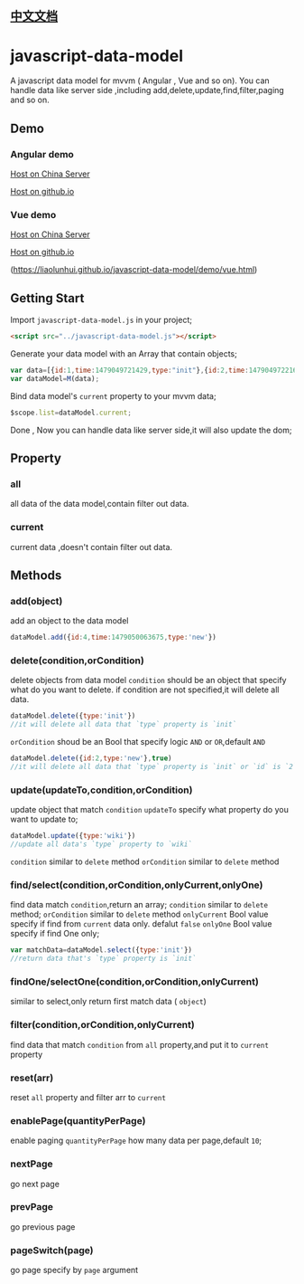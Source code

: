 ## [中文文档](README_chinese.md)

# javascript-data-model
A javascript data model for mvvm ( Angular , Vue and so on). You can handle data like server side ,including add,delete,update,find,filter,paging and so on.

## Demo

### Angular demo

[Host on China Server](http://liaolunhui.hhappkf.com/javascript-data-model/demo/angular.html)

[Host on github.io](https://liaolunhui.github.io/javascript-data-model/demo/angular.html)

### Vue demo

[Host on China Server](http://liaolunhui.hhappkf.com/javascript-data-model/demo/vue.html)

[Host on github.io](https://liaolunhui.github.io/javascript-data-model/demo/vue.html)

(https://liaolunhui.github.io/javascript-data-model/demo/vue.html)

## Getting Start
Import `javascript-data-model.js` in your project;
``` html
<script src="../javascript-data-model.js"></script>
```

Generate your data model with an Array that contain objects;
``` js
var data=[{id:1,time:1479049721429,type:"init"},{id:2,time:1479049722163,type:"init"},{id:3,time:1479049722594,type:"init"}];
var dataModel=M(data);
```

Bind data model's `current` property to your mvvm data;

``` js
$scope.list=dataModel.current;
```

Done , Now you can handle data like server side,it will also update the dom;
## Property
### all
 all data of the data model,contain filter out data.
### current
current data ,doesn't contain filter out data.

## Methods
### add(object)
add an object to the data model
``` js
dataModel.add({id:4,time:1479050063675,type:'new'})
```

### delete(condition,orCondition)
delete objects from data model
`condition` should be an object that specify what do you want to delete. if condition are not specified,it will delete all data.
``` js
dataModel.delete({type:'init'})
//it will delete all data that `type` property is `init`
```
`orCondition` shoud be an Bool that specify logic `AND` or `OR`,default `AND`
``` js
dataModel.delete({id:2,type:'new'},true)
//it will delete all data that `type` property is `init` or `id` is `2`
```

### update(updateTo,condition,orCondition)
update object that match `condition`
`updateTo` specify what property do you want to update to;
``` js
dataModel.update({type:'wiki'})
//update all data's `type` property to `wiki`
```

`condition` similar to `delete` method
`orCondition` similar to `delete` method

### find/select(condition,orCondition,onlyCurrent,onlyOne)
find data match `condition`,return an array;
`condition` similar to `delete` method;
`orCondition` similar to `delete` method
`onlyCurrent` Bool value specify if find from `current` data only. defalut `false`
`onlyOne` Bool value specify if find One only;
``` js
var matchData=dataModel.select({type:'init'})
//return data that's `type` property is `init`
```

### findOne/selectOne(condition,orCondition,onlyCurrent)
similar to select,only return first match data ( `object`)

### filter(condition,orCondition,onlyCurrent)
find data that match `condition` from `all` property,and put it to `current` property

### reset(arr)
reset `all` property and filter arr to `current`

### enablePage(quantityPerPage)
enable paging
`quantityPerPage` how many data per page,default `10`;

### nextPage
go next page
### prevPage
go previous page

### pageSwitch(page)
go page specify by `page` argument
